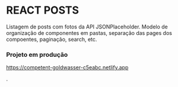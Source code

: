 # REACT POSTS

Listagem de posts com fotos da API JSONPlaceholder. Modelo de organização de componentes em pastas, separação das pages dos compoentes, paginação, search, etc.

### Projeto em produção

<https://competent-goldwasser-c5eabc.netlify.app>

.